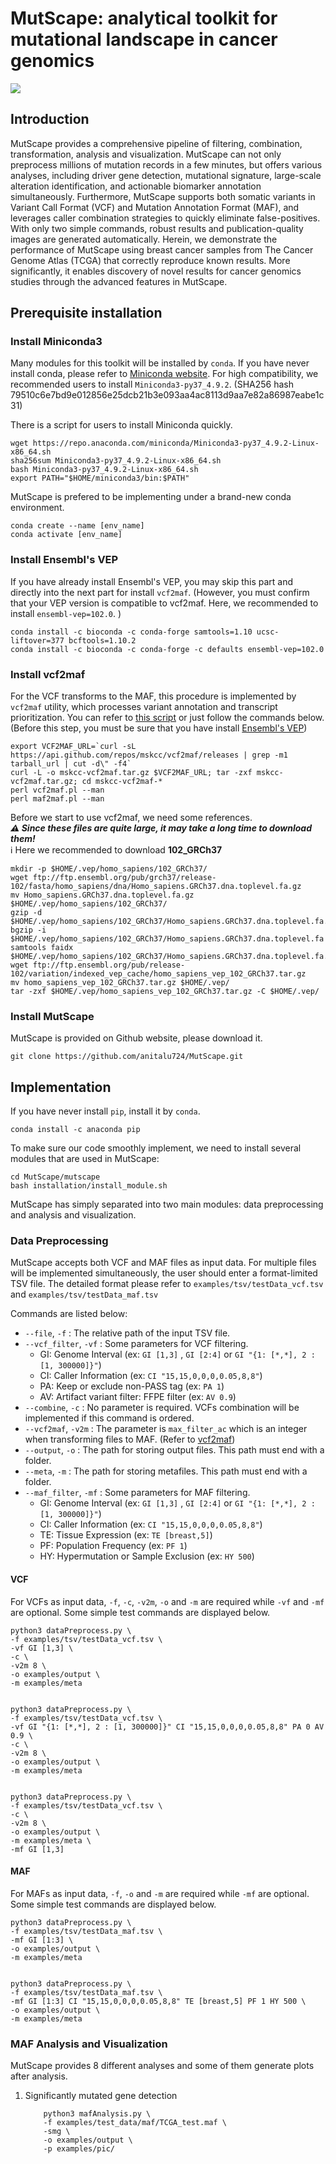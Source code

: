 # MutScape: analytical toolkit for mutational landscape in cancer genomics

![](https://github.com/anitalu724/MutScape/blob/main/mutscape/data/movie.gif?raw=true)

## Introduction
MutScape provides a comprehensive pipeline of filtering, combination, transformation, analysis and visualization. MutScape can not only preprocess millions of mutation records in a few minutes, but offers various analyses, including driver gene detection, mutational signature, large-scale alteration identification, and actionable biomarker annotation simultaneously. Furthermore, MutScape supports both somatic variants in Variant Call Format (VCF) and Mutation Annotation Format (MAF), and leverages caller combination strategies to quickly eliminate false-positives. With only two simple commands, robust results and publication-quality images are generated automatically. Herein, we demonstrate the performance of MutScape using breast cancer samples from The Cancer Genome Atlas (TCGA) that correctly reproduce known results. More significantly, it enables discovery of novel results for cancer genomics studies through the advanced features in MutScape.

## Prerequisite installation

### Install Miniconda3
Many modules for this toolkit will be installed by `conda`.
If you have never install conda, please refer to [Miniconda website](https://docs.conda.io/en/latest/miniconda.html). For high compatibility, we recommended users to install `Miniconda3-py37_4.9.2`. (SHA256 hash  79510c6e7bd9e012856e25dcb21b3e093aa4ac8113d9aa7e82a86987eabe1c31)

There is a script for users to install Miniconda quickly.

    wget https://repo.anaconda.com/miniconda/Miniconda3-py37_4.9.2-Linux-x86_64.sh
    sha256sum Miniconda3-py37_4.9.2-Linux-x86_64.sh
    bash Miniconda3-py37_4.9.2-Linux-x86_64.sh
    export PATH="$HOME/miniconda3/bin:$PATH"

MutScape is prefered to be implementing under a brand-new conda environment.

    conda create --name [env_name]
    conda activate [env_name]
### Install Ensembl's VEP
If you have already install Ensembl's VEP, you may skip this part and directly into the next part for install `vcf2maf`. (However, you must confirm that your VEP version is compatible to vcf2maf. Here, we recommended to install `ensembl-vep=102.0`. )

    conda install -c bioconda -c conda-forge samtools=1.10 ucsc-liftover=377 bcftools=1.10.2
    conda install -c bioconda -c conda-forge -c defaults ensembl-vep=102.0 

### Install vcf2maf
For the VCF transforms to the MAF, this procedure is implemented by `vcf2maf` utility, which processes variant annotation and transcript prioritization. You can refer to  [this script]((https://github.com/mskcc/vcf2maf)) or just follow the commands below. (Before this step, you must be sure that you have install [ Ensembl's VEP](https://gist.github.com/ckandoth/61c65ba96b011f286220fa4832ad2bc0))

    export VCF2MAF_URL=`curl -sL https://api.github.com/repos/mskcc/vcf2maf/releases | grep -m1 tarball_url | cut -d\" -f4`
    curl -L -o mskcc-vcf2maf.tar.gz $VCF2MAF_URL; tar -zxf mskcc-vcf2maf.tar.gz; cd mskcc-vcf2maf-*
    perl vcf2maf.pl --man
    perl maf2maf.pl --man

Before we start to use vcf2maf, we need some references.<br/>
***:warning:  Since these files are quite large, it may take a long time to download them!*** <br/>
:information_source:  Here we recommended to download **102_GRCh37**

    mkdir -p $HOME/.vep/homo_sapiens/102_GRCh37/
    wget ftp://ftp.ensembl.org/pub/grch37/release-102/fasta/homo_sapiens/dna/Homo_sapiens.GRCh37.dna.toplevel.fa.gz
    mv Homo_sapiens.GRCh37.dna.toplevel.fa.gz  $HOME/.vep/homo_sapiens/102_GRCh37/
    gzip -d $HOME/.vep/homo_sapiens/102_GRCh37/Homo_sapiens.GRCh37.dna.toplevel.fa.gz
    bgzip -i $HOME/.vep/homo_sapiens/102_GRCh37/Homo_sapiens.GRCh37.dna.toplevel.fa
    samtools faidx $HOME/.vep/homo_sapiens/102_GRCh37/Homo_sapiens.GRCh37.dna.toplevel.fa.gz
    wget ftp://ftp.ensembl.org/pub/release-102/variation/indexed_vep_cache/homo_sapiens_vep_102_GRCh37.tar.gz
    mv homo_sapiens_vep_102_GRCh37.tar.gz $HOME/.vep/
    tar -zxf $HOME/.vep/homo_sapiens_vep_102_GRCh37.tar.gz -C $HOME/.vep/
    
### Install MutScape
MutScape is provided on Github website, please download it.

    git clone https://github.com/anitalu724/MutScape.git

## Implementation

If you have never install `pip`, install it by `conda`.

    conda install -c anaconda pip

To make sure our code smoothly implement, we need to install several modules that are used in MutScape:

    cd MutScape/mutscape
    bash installation/install_module.sh

MutScape has simply separated into two main modules: data preprocessing and analysis and visualization. 

### Data Preprocessing
MutScape accepts both VCF and MAF files as input data. 
For multiple files will be implemented simultaneously, the user should enter a format-limited TSV file. The detailed format please refer to `examples/tsv/testData_vcf.tsv` and `examples/tsv/testData_maf.tsv`

Commands are listed below:
* `--file`, `-f` : The relative path of the input TSV file.
* `--vcf_filter`, `-vf` : Some parameters for VCF filtering.
    - GI: Genome Interval (ex: `GI [1,3]` , `GI [2:4]` or `GI "{1: [*,*], 2 : [1, 300000]}"`)
    - CI: Caller Information (ex: `CI "15,15,0,0,0,0.05,8,8"`)
    - PA: Keep or exclude non-PASS tag (ex: `PA 1`)
    - AV: Artifact variant filter: FFPE filter (ex: `AV 0.9`)
* `--combine`, `-c` : No parameter is required. VCFs combination will be implemented if this command is ordered.
* `--vcf2maf`, `-v2m` : The parameter is `max_filter_ac` which is an integer when transforming files to MAF. (Refer to [vcf2maf](https://github.com/mskcc/vcf2maf))
* `--output`, `-o` : The path for storing output files. This path must end with a folder.
* `--meta`, `-m` : The path for storing metafiles. This path must end with a folder.
* `--maf_filter`, `-mf` : Some parameters for MAF filtering.
    - GI: Genome Interval (ex: `GI [1,3]` , `GI [2:4]` or `GI "{1: [*,*], 2 : [1, 300000]}"`)
    - CI: Caller Information (ex: `CI "15,15,0,0,0,0.05,8,8"`)
    - TE: Tissue Expression (ex: `TE [breast,5]`)
    - PF: Population Frequency (ex: `PF 1`)
    - HY: Hypermutation or Sample Exclusion (ex: `HY 500`)

#### VCF
For VCFs as input data, `-f`, `-c`, `-v2m`, `-o` and `-m` are required while `-vf` and `-mf` are optional. 
Some simple test commands are displayed below.
    
    python3 dataPreprocess.py \
    -f examples/tsv/testData_vcf.tsv \
    -vf GI [1,3] \
    -c \
    -v2m 8 \
    -o examples/output \
    -m examples/meta 
    
    
    python3 dataPreprocess.py \
    -f examples/tsv/testData_vcf.tsv \
    -vf GI "{1: [*,*], 2 : [1, 300000]}" CI "15,15,0,0,0,0.05,8,8" PA 0 AV 0.9 \
    -c \
    -v2m 8 \
    -o examples/output \
    -m examples/meta
    
    
    python3 dataPreprocess.py \
    -f examples/tsv/testData_vcf.tsv \
    -c \
    -v2m 8 \
    -o examples/output \
    -m examples/meta \
    -mf GI [1,3]


#### MAF
For MAFs as input data, `-f`, `-o` and `-m` are required while `-mf` are optional. 
Some simple test commands are displayed below.

    python3 dataPreprocess.py \
    -f examples/tsv/testData_maf.tsv \
    -mf GI [1:3] \
    -o examples/output \
    -m examples/meta 
    
    
    python3 dataPreprocess.py \
    -f examples/tsv/testData_maf.tsv \
    -mf GI [1:3] CI "15,15,0,0,0,0.05,8,8" TE [breast,5] PF 1 HY 500 \
    -o examples/output \
    -m examples/meta 
    
### MAF Analysis and Visualization
MutScape provides 8 different analyses and some of them generate plots after analysis.

1. Significantly mutated gene detection
	```
	    python3 mafAnalysis.py \
	    -f examples/test_data/maf/TCGA_test.maf \
	    -smg \
	    -o examples/output \
	    -p examples/pic/
	```




